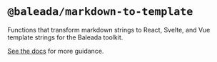 # `@baleada/markdown-to-template`

Functions that transform markdown strings to React, Svelte, and Vue template strings for the Baleada toolkit.

[See the docs](https://baleada.netlify.com) for more guidance.
